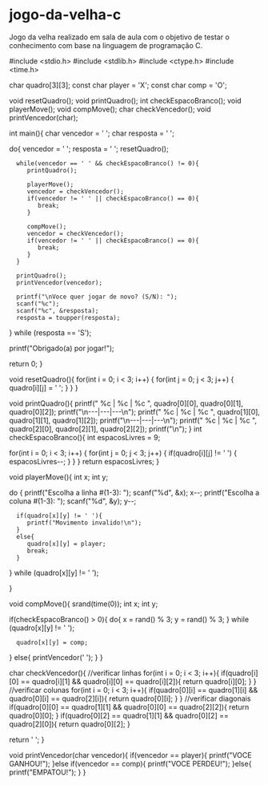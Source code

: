 # jogo-da-velha-c
Jogo da velha realizado em sala de aula com o objetivo de testar o conhecimento com base na linguagem de programação C.

#include <stdio.h>
#include <stdlib.h>
#include <ctype.h>
#include <time.h>

char quadro[3][3];
const char player = 'X';
const char comp = 'O';

void resetQuadro();
void printQuadro();
int  checkEspacoBranco();
void playerMove();
void compMove();
char checkVencedor();
void printVencedor(char);

int main(){
   char vencedor = ' ';
   char resposta = ' ';

   do{
      vencedor = ' ';
      resposta = ' ';
      resetQuadro();

      while(vencedor == ' ' && checkEspacoBranco() != 0){
         printQuadro();

         playerMove();
         vencedor = checkVencedor();
         if(vencedor != ' ' || checkEspacoBranco() == 0){
            break;
         }

         compMove();
         vencedor = checkVencedor();
         if(vencedor != ' ' || checkEspacoBranco() == 0){
            break;
         }
      }

      printQuadro();
      printVencedor(vencedor);

      printf("\nVoce quer jogar de novo? (S/N): ");
      scanf("%c");
      scanf("%c", &resposta);
      resposta = toupper(resposta);
   } while (resposta == 'S');

   printf("Obrigado(a) por jogar!");

   return 0;
}

void resetQuadro(){
   for(int i = 0; i < 3; i++)
   {
      for(int j = 0; j < 3; j++)
      {
         quadro[i][j] = ' ';
      }
   }
}

void printQuadro(){
   printf(" %c | %c | %c ", quadro[0][0], quadro[0][1], quadro[0][2]);
   printf("\n---|---|---\n");
   printf(" %c | %c | %c ", quadro[1][0], quadro[1][1], quadro[1][2]);
   printf("\n---|---|---\n");
   printf(" %c | %c | %c ", quadro[2][0], quadro[2][1], quadro[2][2]);
   printf("\n");
}
int checkEspacoBranco(){
   int espacosLivres = 9;

   for(int i = 0; i < 3; i++)
   {
      for(int j = 0; j < 3; j++)
      {
         if(quadro[i][j] != ' ')
         {
            espacosLivres--;
         }
      }
   }
   return espacosLivres;
}

void playerMove(){
   int x;
   int y;

   do
   {
      printf("Escolha a linha #(1-3): ");
      scanf("%d", &x);
      x--;
      printf("Escolha a coluna #(1-3): ");
      scanf("%d", &y);
      y--;

      if(quadro[x][y] != ' '){
         printf("Movimento invalido!\n");
      }
      else{
         quadro[x][y] = player;
         break;
      }
   } while (quadro[x][y] != ' ');

}

void compMove(){
   srand(time(0));
   int x;
   int y;

   if(checkEspacoBranco() > 0){
      do{
         x = rand() % 3;
         y = rand() % 3;
      } while (quadro[x][y] != ' ');

      quadro[x][y] = comp;
   }
   else{
      printVencedor(' ');
   }
}

char checkVencedor(){
   //verificar linhas
   for(int i = 0; i < 3; i++){
      if(quadro[i][0] == quadro[i][1] && quadro[i][0] == quadro[i][2]){
         return quadro[i][0];
      }
   }
   //verificar colunas
   for(int i = 0; i < 3; i++){
      if(quadro[0][i] == quadro[1][i] && quadro[0][i] == quadro[2][i]){
         return quadro[0][i];
      }
   }
   //verificar diagonais
   if(quadro[0][0] == quadro[1][1] && quadro[0][0] == quadro[2][2]){
      return quadro[0][0];
   }
   if(quadro[0][2] == quadro[1][1] && quadro[0][2] == quadro[2][0]){
      return quadro[0][2];
   }

   return ' ';
}

void printVencedor(char vencedor){
   if(vencedor == player){
      printf("VOCE GANHOU!");
   }else if(vencedor == comp){
      printf("VOCE PERDEU!");
   }else{
      printf("EMPATOU!");
   }
}
